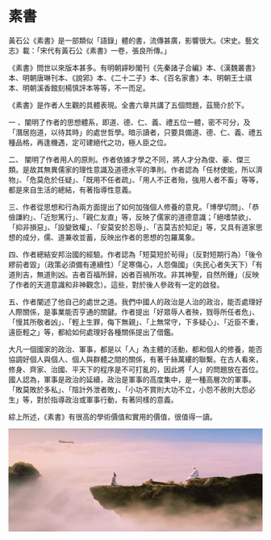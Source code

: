 # 素書

黃石公《素書》是一部類似「語錄」體的書，流傳甚廣，影響很大。《宋史。藝文志》載：「宋代有黃石公《素書》一卷，張良所傳。」

《素書》問世以來版本甚多。有明朝𧭈眇閣刊《先秦諸子合編》本、《漢魏叢書》本、明朝唐琳刊本、《說郛》本、《二十二子》本、《百名家書》本、明朝王士祺本、明朝溪香館刻楊慎評本等等，不一而足。

《素書》是作者人生觀的具體表現。全書六章共講了五個問題，茲簡介於下。

一 、闡明了作者的思想體系，即道、德、仁、義、禮五位一體，密不可分，及「潛居抱道，以待其時」的處世哲學。暗示讀者，只要具備道、德、仁、義、禮五種品格，再逢機遇，定可建絕代之功，極人臣之位。

二、 闡明了作者用人的原則。作者依據才學之不同，將人才分為俊、豪、傑三類。是故其無異儒家的理性意識及道德水平的準則。作者認為「任材使能，所以濟物」、「危莫危於任疑」、「既用不任者疏」、「用人不正者殆，強用人者不畜」等等，都是來自生活的總結，有著指導性意義。

三、作者從思想和行為兩方面提出了如何加強個人修養的意見。「博學切問」、「恭儉謙約」、「近恕篤行」、「親仁友直」等，反映了儒家的道德意識；「絕嗜禁欲」、「抑非損惡」、「設變致權」、「安莫安於忍辱」、「吉莫吉於知足」等，又具有道家思想的成分，儒、道兼收並蓄，反映出作者的思想的包羅萬象。

四、作者總結安邦治國的經驗。作者認為「短莫短於茍得」（反對短期行為）「後令繆前者毀」（政策必須備有連續性）「足寒傷心，人怨傷國」（失民心者失天下）「有道則吉，無道則凶。吉者百福所歸，凶者百禍所攻。非其神聖，自然所鍾」（反映了作者的天道意識和非神觀念）。這些，對於後人參政有一定的啟發。

五、作者闡述了他自己的處世之道。我們中國人的政治是人治的政治，能否處理好人際關係，是事業能否亨通的關鍵。作者提出「好眾辱人者殃，戮辱所任者危」、「慢其所敬者凶」、「輕上生罪，侮下無親」、「上無常守，下多疑心」、「近臣不重，遠臣輕之」等，都給如何處理好各種關係提出了借鑑。

大凡一個國家的政治、軍事，都是以「人」為主體的活動，都和個人的修養，能否協調好個人與個人、個人與群體之間的關係，有著千絲萬縷的聯繫。在古人看來，修身、齊家、治國、平天下的程序是不可打亂的，因此將「人」的問題放在首位。國人認為，軍事是政治的延續，政治是軍事的高度集中，是一種高層次的軍事。「敗莫敗於多私」、「陰計外泄者敗」、「小功不賞則大功不立，小怨不赦則大怨必生」等，對於指導政治或軍事行動，有著同樣的意義。

綜上所述，《素書》有很高的學術價值和實用的價值，很值得一讀。

![Too7](./imgs/too7.png)

